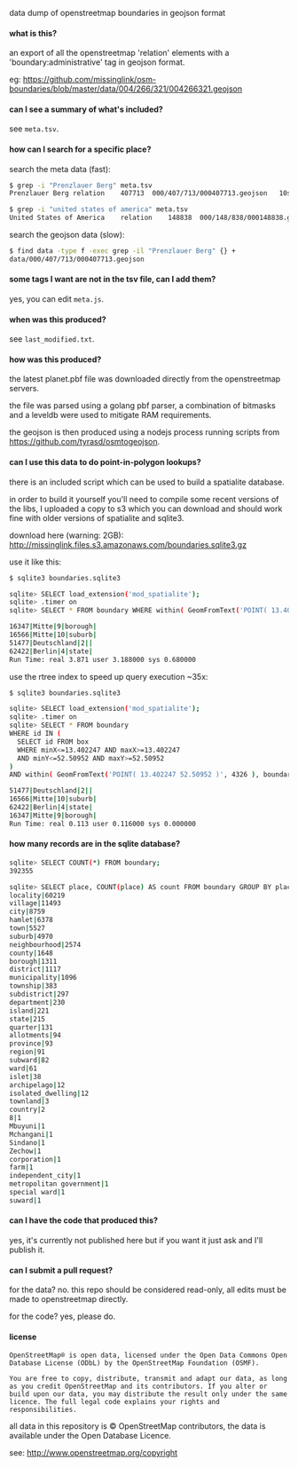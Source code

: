 
data dump of openstreetmap boundaries in geojson format

#### what is this?

an export of all the openstreetmap 'relation' elements with a 'boundary:administrative' tag in geojson format.

eg: https://github.com/missinglink/osm-boundaries/blob/master/data/004/266/321/004266321.geojson

#### can I see a summary of what's included?

see `meta.tsv`.

#### how can I search for a specific place?

search the meta data (fast):

```bash
$ grep -i "Prenzlauer Berg" meta.tsv
Prenzlauer Berg	relation	407713	000/407/713/000407713.geojson	10suburb

$ grep -i "united states of america" meta.tsv
United States of America	relation	148838	000/148/838/000148838.geojson	2		
```

search the geojson data (slow):

```bash
$ find data -type f -exec grep -il "Prenzlauer Berg" {} +
data/000/407/713/000407713.geojson
```

#### some tags I want are not in the tsv file, can I add them?

yes, you can edit `meta.js`.

#### when was this produced?

see `last_modified.txt`.

#### how was this produced?

the latest planet.pbf file was downloaded directly from the openstreetmap servers.

the file was parsed using a golang pbf parser, a combination of bitmasks and a leveldb were used to mitigate RAM requirements.

the geojson is then produced using a nodejs process running scripts from https://github.com/tyrasd/osmtogeojson.

#### can I use this data to do point-in-polygon lookups?

there is an included script which can be used to build a spatialite database.

in order to build it yourself you'll need to compile some recent versions of the libs, I uploaded a copy to s3 which you can download and should work fine with older versions of spatialite and sqlite3.

download here (warning: 2GB): http://missinglink.files.s3.amazonaws.com/boundaries.sqlite3.gz

use it like this:

```bash
$ sqlite3 boundaries.sqlite3

sqlite> SELECT load_extension('mod_spatialite');
sqlite> .timer on
sqlite> SELECT * FROM boundary WHERE within( GeomFromText('POINT( 13.402247 52.50952 )', 4326), boundary.geom );

16347|Mitte|9|borough|
16566|Mitte|10|suburb|
51477|Deutschland|2||
62422|Berlin|4|state|
Run Time: real 3.871 user 3.188000 sys 0.680000
```

use the rtree index to speed up query execution ~35x:

```bash
$ sqlite3 boundaries.sqlite3

sqlite> SELECT load_extension('mod_spatialite');
sqlite> .timer on
sqlite> SELECT * FROM boundary
WHERE id IN (
  SELECT id FROM box
  WHERE minX<=13.402247 AND maxX>=13.402247
  AND minY<=52.50952 AND maxY>=52.50952
)
AND within( GeomFromText('POINT( 13.402247 52.50952 )', 4326 ), boundary.geom );

51477|Deutschland|2||
16566|Mitte|10|suburb|
62422|Berlin|4|state|
16347|Mitte|9|borough|
Run Time: real 0.113 user 0.116000 sys 0.000000
```

#### how many records are in the sqlite database?

```bash
sqlite> SELECT COUNT(*) FROM boundary;
392355

sqlite> SELECT place, COUNT(place) AS count FROM boundary GROUP BY place ORDER BY count DESC;
locality|60219
village|11493
city|8759
hamlet|6378
town|5527
suburb|4970
neighbourhood|2574
county|1648
borough|1311
district|1117
municipality|1096
township|383
subdistrict|297
department|230
island|221
state|215
quarter|131
allotments|94
province|93
region|91
subward|82
ward|61
islet|38
archipelago|12
isolated_dwelling|12
townland|3
country|2
8|1
Mbuyuni|1
Mchangani|1
Sindano|1
Zechow|1
corporation|1
farm|1
independent_city|1
metropolitan government|1
special ward|1
suward|1
```

#### can I have the code that produced this?

yes, it's currently not published here but if you want it just ask and I'll publish it.

#### can I submit a pull request?

for the data? no. this repo should be considered read-only, all edits must be made to openstreetmap directly.

for the code? yes, please do.

#### license

```
OpenStreetMap® is open data, licensed under the Open Data Commons Open Database License (ODbL) by the OpenStreetMap Foundation (OSMF).

You are free to copy, distribute, transmit and adapt our data, as long as you credit OpenStreetMap and its contributors. If you alter or build upon our data, you may distribute the result only under the same licence. The full legal code explains your rights and responsibilities.
```

all data in this repository is © OpenStreetMap contributors, the data is available under the Open Database Licence.

see: http://www.openstreetmap.org/copyright
